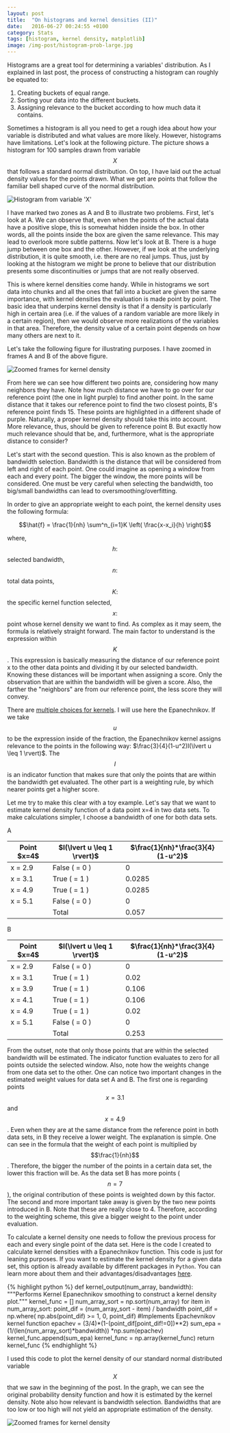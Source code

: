 ```yaml
---
layout: post
title:  "On histograms and kernel densities (II)"
date:   2016-06-27 00:24:55 +0100
category: Stats
tags: [histogram, kernel density, matplotlib]
image: /img-post/histogram-prob-large.jpg
---
```



Histograms are a great tool for determining a variables' distribution. As I explained in last post, the process of constructing a histogram can roughly be equated to:

1. Creating buckets of equal range.
2. Sorting your data into the different buckets.
3. Assigning relevance to the bucket according to how much data it contains.


Sometimes a histogram is all you need to get a rough idea about how your variable is distributed and what values are more likely. However, histograms have limitations. Let's look at the following picture. The picture shows a histogram for 100 samples drawn from variable $$X$$ that follows a standard normal distribution. On top, I have laid out the actual density values for the points drawn. What we get are points that follow the familiar bell shaped curve of the normal distribution.


<div class="row img-spacing">
    <img src="/img-post/histogram-prob-large.jpg" class="enlarge-img img-position" alt="Histogram from variable 'X'">
</div>

I have marked two zones as A and B to illustrate two problems. First, let's look at A. We can observe that, even when the points of the actual data have a positive slope, this is somewhat hidden inside the box. In other words, all the points inside the box are given the same relevance. This may lead to overlook more subtle patterns. Now let's look at B. There is a huge jump between one box and the other. However, if we look at the underlying distribution, it is quite smooth, i.e. there are no real jumps. Thus, just by looking at the histogram we might be prone to believe that our distribution presents some discontinuities or jumps that are not really observed.

This is where kernel densities come handy. While in histograms we sort data into chunks and all  the ones that fall into a bucket are given the same importance, with kernel densities the evaluation is made point by point. The basic idea that underpins kernel density is that if a density is particularly high in certain area (i.e. if the values of a random variable are more likely in a certain region), then we would observe more realizations of the variables in that area. Therefore, the density value of a certain point depends on how many others are next to it.

Let's take the following figure for illustrating purposes. I have zoomed in frames A and B of the above figure.

<div class="row img-spacing">
    <img src="/img-post/frame-A-B-hist-wide-large.jpg" class="enlarge-img img-position img-fluid" alt="Zoomed frames for kernel density">
</div>

From here we can see how different two points are, considering how many neighbors they have. Note how much distance we have to go over for our reference point (the one in light purple) to find another point. In the same distance that it takes our reference point to find the two closest points, B's reference point finds 15. These points are highlighted in a different shade of purple. Naturally, a proper kernel density should take this into account. More relevance, thus, should be given to reference point B. But exactly how much relevance should that be, and, furthermore, what is the appropriate distance to consider?

Let's start with the second question. This is also known as the problem of bandwidth selection. Bandwidth is the distance that will be considered from left and right of each point. One could imagine as opening a window from each and every point. The bigger the window, the more points will be considered. One must be very careful when selecting the bandwidth, too big/small bandwidths can lead to oversmoothing/overfitting.

In order to give an appropriate weight to each point, the kernel density uses the following formula:

$$\hat{f} = \frac{1}{nh} \sum^n_{i=1}K  \left( \frac{x-x_i}{h} \right)$$

where, $$h:$$ selected bandwidth, $$n:$$ total data points, $$K:$$ the specific kernel function selected, $$x:$$ point whose kernel density we want to find. As complex as it may seem, the formula is relatively straight forward. The main factor to understand is the expression within $$K$$. This expression is basically measuring the distance of our reference point x to the other data points and dividing it by our selected bandwidth. Knowing these distances will be important when assigning a score. Only the observation that are within the bandwidth will be given a score. Also, the farther the "neighbors" are from our reference point, the less score they will convey.

There are [multiple choices for kernels](https://en.wikipedia.org/wiki/Kernel_(statistics)#Kernel_functions_in_common_use). I will use here the Epanechnikov. If we take $$u$$ to be the expression inside of the fraction, the Epanechnikov kernel assigns relevance to the points in the following way: $\frac{3}{4}(1-u^2)I(\lvert u \leq 1 \rvert)$. The $$I$$ is an indicator function that makes sure that only the points that are within the bandwidth get evaluated. The other part is a weighting rule, by which nearer points get a higher score.

Let me try to make this clear with a toy example. Let's say that we want to estimate kernel density function of a data point x=4 in two data sets. To make calculations simpler, I choose a bandwidth of one for both data sets.



<div class="row">
    <div class="col-1 table-letter">
        A
    </div>
    <div class="col-11">
        <table class="table table-striped">
            <thead class="table-columns">
                <th>Point $x=4$ </th>
                <th>$I(\lvert u \leq 1 \rvert)$</th>
                <th>$\frac{1}{nh}*\frac{3}{4}(1-u^2)$</th>
            </thead>
            <tbody class="table-content">
            <tr>
              <td>x = 2.9 </td>
              <td>False ( = 0 ) </td>
              <td>0</td>
            </tr>
            <tr>
              <td>x = 3.1 </td>
              <td>True ( = 1 )   </td>
              <td>0.0285</td>
            </tr>
            <tr>
              <td>x = 4.9 </td>
              <td>True ( = 1 )   </td>
              <td>0.0285</td>
            </tr>
            <tr>
              <td> x = 5.1   </td>
              <td>False ( = 0 )   </td>
              <td>0</td>
            </tr>
            <tr>
              <td> </td>
              <td>Total</td>
              <td>0.057</td>
            </tr>
            </tbody>
        </table>
    </div>
</div>


<div class="row">
    <div class="col-1 table-letter">
        B
    </div>
    <div class="col-11">
        <table class="table table-striped">
            <thead class="table-columns">
                <th>Point $x=4$ </th>
                <th>$I(\lvert u \leq 1 \rvert)$</th>
                <th>$\frac{1}{nh}*\frac{3}{4}(1-u^2)$</th>
            </thead>
            <tbody class="table-content">
            <tr>
              <td>x = 2.9 </td>
              <td>False ( = 0 ) </td>
              <td>0</td>
            </tr>
            <tr>
              <td>x = 3.1 </td>
              <td>True ( = 1 )   </td>
              <td>0.02</td>
            </tr>
            <tr>
              <td>x = 3.9 </td>
              <td>True ( = 1 )   </td>
              <td>0.106</td>
            </tr>
            <tr>
              <td>x = 4.1 </td>
              <td>True ( = 1 )   </td>
              <td>0.106</td>
            </tr>
            <tr>
              <td> x = 4.9   </td>
              <td>True ( = 1 )   </td>
              <td>0.02</td>
            </tr>
            <tr>
              <td> x = 5.1   </td>
              <td>False ( = 0 )   </td>
              <td>0</td>
            </tr>
            <tr>
              <td> </td>
              <td>Total</td>
              <td>0.253</td>
            </tr>
            </tbody>
        </table>
    </div>
</div>


From the outset, note that only those points that are within the selected bandwidth will be estimated. The indicator function evaluates to zero for all points outside the selected window. Also, note how the weights change from one data set to the other. One can notice two important changes in the estimated weight values for data set A and B. The first one is regarding points $$x=3.1$$ and $$x=4.9$$. Even when they are at the same distance from the reference point in both data sets, in B they receive a lower weight. The explanation is simple. One can see in the formula that the weight of each point is multiplied by $$\frac{1}{nh}$$. Therefore, the bigger the number of the points in a certain data set, the lower this fraction will be. As the data set B has more points ($$n=7$$), the original contribution of these points is weighted down by this factor. The second and more important take away is given by the two new points introduced in B. Note that these are really close to 4. Therefore, according to the weighting scheme, this give a bigger weight to the point under evaluation.

To calculate a kernel density one needs to follow the previous process for each and every single point of the data set. Here is the code I created to calculate kernel densities with a Epanechnikov function. This code is just for leaning purposes. If you want to estimate the kernel density for a given data set, this option is already available by different packages in `Python`. You can learn more about them and their advantages/disadvantages [here](http://jakevdp.github.io/blog/2013/12/01/kernel-density-estimation/).

{% highlight python %}
def kernel_output(num_array, bandwidth):
    """Performs Kernel Epanechnikov smoothing
    to construct a kernel density plot."""
    kernel_func = []
    num_array_sort = np.sort(num_array)
    for item in num_array_sort:
        point_dif = (num_array_sort - item) / bandwidth
        point_dif = np.where(
        np.abs(point_dif) >= 1, 0, point_dif)
        #Implements Epachevnikov kernel function
        epachev = (3/4)*(1-(point_dif[point_dif!=0])**2)
        sum_epa = (1/(len(num_array_sort)*bandwidth))
        			*np.sum(epachev)
        kernel_func.append(sum_epa)
    kernel_func = np.array(kernel_func)
    return kernel_func
{% endhighlight %}



I used this code to plot the kernel density of our standard normal distributed variable $$X$$ that we saw in the beginning of the post. In the graph, we can see the original probability density function and how it is estimated by the kernel density. Note also how relevant is bandwidth selection. Bandwidths that are too low or too high will not yield an appropriate estimation of the density.

<div class="row img-spacing">
    <img src="/img-post/k_density-wide-large.jpg" class="enlarge-img img-position img-fluid" alt="Zoomed frames for kernel density">
</div>




